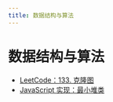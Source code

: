 ```yaml
---
title: 数据结构与算法
---
```

# 数据结构与算法 

- [LeetCode：133. 克隆图](/blog/program/algorithm/27969.md)    
- [JavaScript 实现：最小堆类](/blog/program/algorithm/27970.md)    
